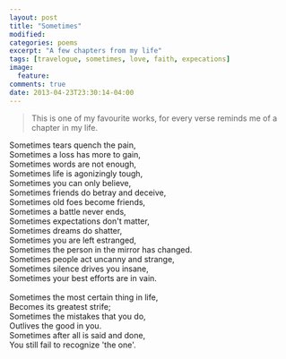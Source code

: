 ```yaml
---
layout: post
title: "Sometimes"
modified:
categories: poems
excerpt: "A few chapters from my life"
tags: [travelogue, sometimes, love, faith, expecations]
image:
  feature:
comments: true
date: 2013-04-23T23:30:14-04:00
---
```


> This is one of my favourite works, for every verse reminds me of a chapter in my life.

Sometimes tears quench the pain,<br/>
Sometimes a loss has more to gain,<br/>
Sometimes words are not enough,<br/>
Sometimes life is agonizingly tough,<br/>
Sometimes you can only believe,<br/>
Sometimes friends do betray and deceive,<br/>
Sometimes old foes become friends,<br/>
Sometimes a battle never ends,<br/>
Sometimes expectations don't matter,<br/>
Sometimes dreams do shatter,<br/>
Sometimes you are left estranged,<br/>
Sometimes the person in the mirror has changed.<br/>
Sometimes people act uncanny and strange,<br/>
Sometimes silence drives you insane,<br/>
Sometimes your best efforts are in vain.<br/><br/>
Sometimes the most certain thing in life,<br/>
Becomes its greatest strife;<br/>
Sometimes the mistakes that you do,<br/>
Outlives the good in you.<br/>
Sometimes after all is said and done,<br/>
You still fail to recognize 'the one'.<br/>

